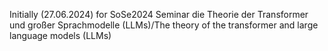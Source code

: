 Initially (27.06.2024) for SoSe2024 Seminar die Theorie der Transformer und großer Sprachmodelle (LLMs)/The theory of the transformer and large language models (LLMs)
